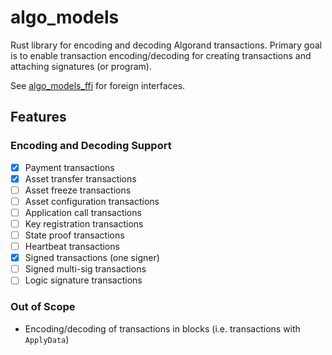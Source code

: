 # algo_models

Rust library for encoding and decoding Algorand transactions. Primary goal is to enable transaction encoding/decoding for creating transactions and attaching signatures (or program).

See [algo_models_ffi](../algo_models_ffi/) for foreign interfaces.

## Features

### Encoding and Decoding Support

- [x] Payment transactions
- [x] Asset transfer transactions
- [ ] Asset freeze transactions
- [ ] Asset configuration transactions
- [ ] Application call transactions
- [ ] Key registration transactions
- [ ] State proof transactions
- [ ] Heartbeat transactions
- [x] Signed transactions (one signer)
- [ ] Signed multi-sig transactions
- [ ] Logic signature transactions

### Out of Scope

- Encoding/decoding of transactions in blocks (i.e. transactions with `ApplyData`)
